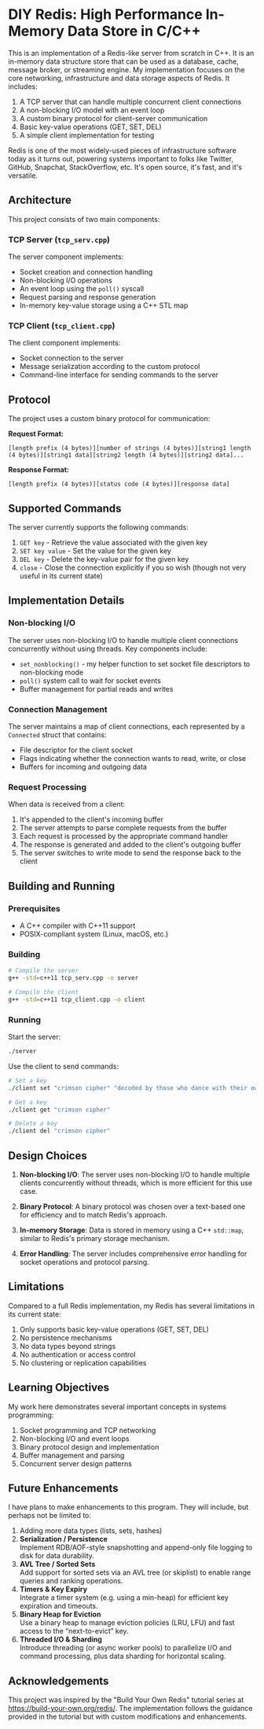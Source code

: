 # DIY Redis: High Performance In-Memory Data Store in C/C++

This is an implementation of a Redis-like server from scratch in C++. It is an in-memory data structure store that can be used as a database, cache, message broker, or streaming engine. My implementation focuses on the core networking, infrastructure and data storage aspects of Redis. It includes:

1. A TCP server that can handle multiple concurrent client connections
2. A non-blocking I/O model with an event loop
3. A custom binary protocol for client-server communication
4. Basic key-value operations (GET, SET, DEL)
5. A simple client implementation for testing

Redis is one of the most widely-used pieces of infrastructure software today as it turns out, powering systems important to folks like Twitter, GitHub, Snapchat, StackOverflow, etc. It's open source, it's fast, and it's versatile.

## Architecture

This project consists of two main components:

### TCP Server (`tcp_serv.cpp`)

The server component implements:
- Socket creation and connection handling
- Non-blocking I/O operations
- An event loop using the `poll()` syscall
- Request parsing and response generation
- In-memory key-value storage using a C++ STL map

### TCP Client (`tcp_client.cpp`)

The client component implements:
- Socket connection to the server
- Message serialization according to the custom protocol
- Command-line interface for sending commands to the server

## Protocol

The project uses a custom binary protocol for communication:

**Request Format:**
```
[length prefix (4 bytes)][number of strings (4 bytes)][string1 length (4 bytes)][string1 data][string2 length (4 bytes)][string2 data]...
```

**Response Format:**
```
[length prefix (4 bytes)][status code (4 bytes)][response data]
```

## Supported Commands

The server currently supports the following commands:

1. `GET key` - Retrieve the value associated with the given key
2. `SET key value` - Set the value for the given key
3. `DEL key` - Delete the key-value pair for the given key
4. `close` - Close the connection explicitly if you so wish (though not very useful in its current state)

## Implementation Details

### Non-blocking I/O

The server uses non-blocking I/O to handle multiple client connections concurrently without using threads. Key components include:

- `set_nonblocking()` - my helper function to set socket file descriptors to non-blocking mode
- `poll()` system call to wait for socket events
- Buffer management for partial reads and writes

### Connection Management

The server maintains a map of client connections, each represented by a `Connected` struct that contains:
- File descriptor for the client socket
- Flags indicating whether the connection wants to read, write, or close
- Buffers for incoming and outgoing data

### Request Processing

When data is received from a client:
1. It's appended to the client's incoming buffer
2. The server attempts to parse complete requests from the buffer
3. Each request is processed by the appropriate command handler
4. The response is generated and added to the client's outgoing buffer
5. The server switches to write mode to send the response back to the client

## Building and Running

### Prerequisites

- A C++ compiler with C++11 support
- POSIX-compliant system (Linux, macOS, etc.)

### Building

```bash
# Compile the server
g++ -std=c++11 tcp_serv.cpp -o server

# Compile the client
g++ -std=c++11 tcp_client.cpp -o client
```

### Running

Start the server:
```bash
./server
```

Use the client to send commands:
```bash
# Set a key
./client set "crimson cipher" "decoded by those who dance with their own shadows"

# Get a key
./client get "crimson cipher"

# Delete a key
./client del "crimson cipher"
```

## Design Choices

1. **Non-blocking I/O**: The server uses non-blocking I/O to handle multiple clients concurrently without threads, which is more efficient for this use case.

2. **Binary Protocol**: A binary protocol was chosen over a text-based one for efficiency and to match Redis's approach.

3. **In-memory Storage**: Data is stored in memory using a C++ `std::map`, similar to Redis's primary storage mechanism.

4. **Error Handling**: The server includes comprehensive error handling for socket operations and protocol parsing.

## Limitations

Compared to a full Redis implementation, my Redis has several limitations in its current state:

1. Only supports basic key-value operations (GET, SET, DEL)
2. No persistence mechanisms
3. No data types beyond strings
4. No authentication or access control
5. No clustering or replication capabilities

## Learning Objectives

My work here demonstrates several important concepts in systems programming:

1. Socket programming and TCP networking
2. Non-blocking I/O and event loops
3. Binary protocol design and implementation
4. Buffer management and parsing
5. Concurrent server design patterns

## Future Enhancements

I have plans to make enhancements to this program. They will include, but perhaps not be limited to:

1. Adding more data types (lists, sets, hashes)
2. **Serialization / Persistence**  
   Implement RDB/AOF-style snapshotting and append-only file logging to disk for data durability.  
3. **AVL Tree / Sorted Sets**  
   Add support for sorted sets via an AVL tree (or skiplist) to enable range queries and ranking operations.  
4. **Timers & Key Expiry**  
   Integrate a timer system (e.g. using a min-heap) for efficient key expiration and timeouts.  
5. **Binary Heap for Eviction**  
   Use a binary heap to manage eviction policies (LRU, LFU) and fast access to the “next-to-evict” key.  
6. **Threaded I/O & Sharding**  
   Introduce threading (or async worker pools) to parallelize I/O and command processing, plus data sharding for horizontal scaling.  

## Acknowledgements

This project was inspired by the "Build Your Own Redis" tutorial series at https://build-your-own.org/redis/. The implementation follows the guidance provided in the tutorial but with custom modifications and enhancements.


